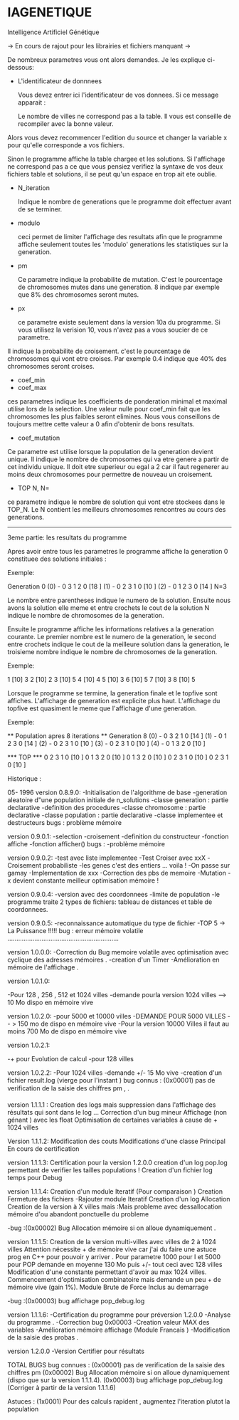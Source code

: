 # IAGENETIQUE
Intelligence Artificiel Génétique

->   En cours de rajout pour les librairies et fichiers manquant ->

De nombreux parametres vous ont alors demandes.
Je les explique ci-dessous:


- L'identificateur de donnnees

	Vous devez entrer ici l'identificateur de vos donnees.
Si ce message apparait :

	Le nombre de villes ne correspond pas a la table.
	Il vous est conseille de recompiler avec la bonne valeur.

Alors vous devez recommencer l'edition du source et changer la variable
x pour qu'elle corresponde a vos fichiers.

Sinon le programme affiche la table chargee et les solutions. Si
l'affichage ne correspond pas a ce que vous pensiez verifiez la
syntaxe de vos deux fichiers table et solutions, il se peut qu'un
espace en trop ait ete oublie.


- N_iteration

	Indique le nombre de generations que le programme doit 
effectuer avant de se terminer.


- modulo

	ceci permet de limiter l'affichage des resultats afin que le
	programme affiche seulement toutes les 'modulo' generations
	les statistiques sur la generation.


- pm

	Ce parametre indique la probabilite de mutation. C'est le
pourcentage de chromosomes mutes dans une generation.
8 indique par exemple que 8% des chromosomes seront mutes.

- px

	ce parametre existe seulement dans la version 10a du programme.
Si vous utilisez la verision 10, vous n'avez pas a vous soucier de ce
parametre.

Il indique la probabilite de croisement. c'est le pourcentage de
chromosomes qui vont etre croises. Par exemple 0.4 indique que 40% des
chromosomes seront croises.

- coef_min
- coef_max

ces parametres indique les coefficients de  ponderation minimal et
maximal utilise lors de la selection. 
Une valeur nulle pour coef_min fait que les chromosomes les plus faibles
seront elimines. Nous vous conseillons de toujours mettre cette valeur
a 0 afin d'obtenir de bons resultats.

- coef_mutation

Ce parametre est utilise lorsque la population de la generation devient
unique. Il indique le nombre de chromosomes qui va etre genere a
partir de cet individu unique.
Il doit etre superieur ou egal a 2 car il faut regenerer au moins deux
chromosomes pour permettre de nouveau un croisement.




- TOP N, N=

ce parametre indique le nombre de solution qui vont etre
stockees dans le TOP_N. Le N contient les meilleurs chromosomes
rencontres au cours des generations.
	


----------------------------------------------------------------------------------------
3eme partie: les resultats du programme

Apres avoir entre tous les parametres le programme affiche la
generation 0 constituee des solutions initiales :

Exemple:

Generation 0
(0) - 0 3 1 2 0  [18 ] 
(1) - 0 2 3 1 0  [10 ] 
(2) - 0 1 2 3 0  [14 ] 
N=3


Le nombre entre parentheses indique le numero de la solution. Ensuite
nous avons la solution elle meme et entre crochets le cout de la
solution
N indique le nombre de chromosomes de la generation.


Ensuite le programme affiche les informations relatives a la generation
courante. Le premier nombre est le numero de la generation, le second
entre crochets indique le cout de la meilleure solution dans la
generation, le troisieme nombre indique le nombre de chromosomes
de la generation.

Exemple:

1 [10] 3
2 [10] 2
3 [10] 5
4 [10] 4
5 [10] 3
6 [10] 5
7 [10] 3
8 [10] 5


Lorsque le programme se termine, la generation finale et le topfive
sont affiches.
L'affichage de generation est explicite plus haut.
L'affichage du topfive est quasiment le meme que l'affichage d'une
generation.

Exemple:

 ** Population apres 8 iterations **
Generation 8
(0) - 0 3 2 1 0  [14 ] 
(1) - 0 1 2 3 0  [14 ] 
(2) - 0 2 3 1 0  [10 ] 
(3) - 0 2 3 1 0  [10 ] 
(4) - 0 1 3 2 0  [10 ] 


 *** TOP  ***
0 2 3 1 0  [10 ] 
0 1 3 2 0  [10 ] 
0 1 3 2 0  [10 ] 
0 2 3 1 0  [10 ] 
0 2 3 1 0  [10 ] 


Historique :


05- 1996
version 0.8.9.0:
-Initialisation de l'algorithme de base
-generation aleatoire d"une population initiale de n_solutions
-classe generation : partie declarative
-definition des procedures
-classe chromosome : partie declarative
-classe population : partie declarative
-classe implementee et destructeurs
bugs :
problème mémoire


version 0.9.0.1:
-selection
-croisement
-definition du constructeur
-fonction affiche
-fonction afficher()
bugs :
-problème mémoire


version 0.9.0.2:
-test avec liste implementee
-Test Croiser avec xxX 
-Croisement probabiliste
-les genes c'est des entiers ... voila !
-On passe sur gamay 
-Implementation de xxx
-Correction des pbs de memoire
-Mutation
-x devient constante meilleur optimisation mémoire !


version 0.9.0.4:
-version avec des coordonnees 
-limite de population
-le programme traite 2 types de fichiers: tableau de distances et table de coordonnees.

version 0.9.0.5:
-reconnaissance automatique du type de fichier 
-TOP 5 -> La Puissance !!!!!
bug : 
erreur mémoire volatile ..............................................................


version 1.0.0.0:
-Correction du Bug memoire volatile avec optimisation avec cyclique des adresses mémoires .
-creation d'un Timer 
-Amélioration en mémoire de l'affichage .


version 1.0.1.0:

-Pour 128 ,  256 ,  512 et 1024 villes 
-demande pourla version 1024 villes --> 10 Mo dispo en mémoire vive
 

version 1.0.2.0:
-pour 5000 et 10000 villes
-DEMANDE POUR 5000 VILLES -- > 150 mo de dispo en mémoire vive 
-Pour la version 10000 Villes il faut au moins 700 Mo de dispo en mémoire vive 

version 1.0.2.1: 

-+ pour Evolution de calcul 
-pour 128 villes 

version 1.0.2.2: 
-Pour 1024 villes 
-demande +/- 15 Mo vive
-creation d'un fichier result.log (vierge pour l'instant )
bug connus :
(0x00001) pas de verification de la saisie des chiffres pm , .

version 1.1.1.1 :
Creation des logs mais suppression dans l'affichage des résultats qui sont dans le log ...
Correction d'un bug mineur Affichage (non génant ) avec les float
Optimisation de certaines variables à cause de + 1024 villes 


Version 1.1.1.2:
Modification des couts 
Modifications d'une classe Principal
En cours de certification


version  1.1.1.3:
Certification pour la version 1.2.0.0
creation d'un log pop.log permettant de verifier les tailles populations !
Creation d'un fichier log temps pour Debug 


version 1.1.1.4:
Creation d'un module Iteratif (Pour comparaison )
Creation Fermeture des fichiers
-Rajouter module Iteratif
Creation d'un log Allocation 
Creation de la version à X villes mais :Mais probleme avec dessallocation mémoire 
d'ou abandont ponctuelle du probleme

-bug :(0x00002) Bug Allocation mémoire si on alloue dynamiquement .



version 1.1.1.5:
Creation de la version multi-villes avec villes de 2 à 1024 villes 
Attention nécessite + de mémoire vive car j'ai du faire une astuce prog en C++ pour pouvoir y arriver .
Pour parametre 1000 pour I et 5000 pour POP demande en moyenne 130 Mo puis +/- tout ceci avec 128 villes 
Modification d'une constante permettant d'avoir au max 1024 villes.
Commencement d'optimisation combinatoire mais demande un peu + de mémoire vive (gain 1%).
Module Brute de Force Inclus au demarrage


-bug :(0x00003) bug affichage pop_debug.log


version 1.1.1.6:
-Certification du programme pour préversion 1.2.0.0
-Analyse du programme .
-Correction bug 0x00003
-Creation valeur MAX des variables 
-Amélioration mémoire affichage (Module Francais )
-Modification de la saisie des probas .



version 1.2.0.0
-Version Certifier pour résultats 



TOTAL BUGS 
bug connues :
(0x00001) pas de verification de la saisie des chiffres pm
(0x00002) Bug Allocation mémoire si on alloue dynamiquement (dispo que sur la version 1.1.1.4).
(0x00003) bug affichage pop_debug.log (Corriger à partir de la version 1.1.1.6)


Astuces  :
(1x0001) Pour des calculs rapident , augmentez l'iteration plutot la population

